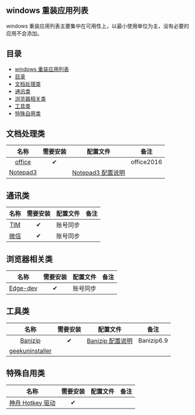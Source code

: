 ## windows 重装应用列表

windows 重装应用列表主要集中在可用性上，以最小使用单位为主，没有必要的应用不会添加。

## 目录

- [windows 重装应用列表](#windows-重装应用列表)
- [目录](#目录)
- [文档处理类](#文档处理类)
- [通讯类](#通讯类)
- [浏览器相关类](#浏览器相关类)
- [工具类](#工具类)
- [特殊自用类](#特殊自用类)

## 文档处理类

|    名称    | 需要安装 |      配置文件       |    备注    |
| :--------: | :------: | :-----------------: | :--------: |
|  [office]  |    ✔     |                     | office2016 |
| [Notepad3] |          | [Notepad3 配置说明] |            |

[office]: https://www.office.com/
[notepad3]: https://www.rizonesoft.com/downloads/notepad3/
[notepad3 配置说明]: https://github.com/yi-Xu-0100/Application-Lists/tree/master/Configuration#notepad3

## 通讯类

|  名称  | 需要安装 | 配置文件 | 备注 |
| :----: | :------: | :------: | :--: |
| [TIM]  |    ✔     | 账号同步 |      |
| [微信] |    ✔     | 账号同步 |      |

[tim]: https://tim.qq.com/
[微信]: https://weixin.qq.com/

## 浏览器相关类

|    名称    | 需要安装 | 配置文件 | 备注 |
| :--------: | :------: | :------: | :--: |
| [Edge-dev] |    ✔     | 账号同步 |      |

[edge-dev]: https://www.microsoft.com/en-us/edge/business/download

## 工具类

|       名称        | 需要安装 |      配置文件      |    备注    |
| :---------------: | :------: | :----------------: | :--------: |
|     [Banizip]     |    ✔     | [Banizip 配置说明] | Banizip6.9 |
| [geekuninstaller] |          |                    |            |

[banizip]: https://www.bandisoft.com/bandizip/
[banizip 配置说明]: https://github.com/yi-Xu-0100/Application-Lists/tree/master/Configuration#banizipreg
[geekuninstaller]: https://geekuninstaller.com/download

## 特殊自用类

|        名称        | 需要安装 | 配置文件 | 备注 |
| :----------------: | :------: | :------: | :--: |
| [神舟 Hotkey 驱动] |    ✔     |          |      |

[神舟 hotkey 驱动]: http://www.hasee.com/Chinese/drivers/drivers/index.php/Download/Index/model.html?id=193

